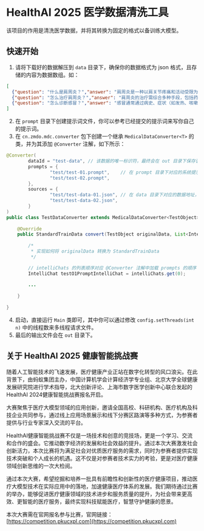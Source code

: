 # HealthAI 2025 医学数据清洗工具

该项目的作用是清洗医学数据，并将其转换为固定的格式以备训练大模型。

## 快速开始

1. 请将下载好的数据解压到 `data` 目录下，确保你的数据格式为 json 格式，且存储的内容为数据数组。如：

```json
[
  {"question": "什么是肩周炎？","answer": "肩周炎是一种以肩关节疼痛和活动受限为主要特征的慢性炎症性疾病，多因肩部软组织损伤、退变或长期劳损引起。"},
  {"question": "怎么治疗肩周炎？","answer": "肩周炎的治疗需综合多种手段，包括药物治疗（如非甾体抗炎药缓解疼痛和炎症）、物理治疗（如热敷、冷敷、电疗等）、功能锻炼（如爬墙法、钟摆运动等）、中医治疗（如针灸、推拿、中药外敷）以及局部封闭或手术治疗（针对严重病例），具体方案应根据病情和医生建议选择。"},
  {"question": "怎么诊断感冒？","answer": "感冒通常通过病史、症状（如发热、咳嗽、流涕、咽痛等）和体格检查进行初步诊断，必要时可结合实验室检查（如血常规、咽拭子检测）以排除其他疾病。"},
]
```
2. 在 `prompt` 目录下创建提示词文件，你可以参考已经提交的提示词来写你自己的提示词。
3. 在 `cn.zmdo.mdc.converter` 包下创建一个继承 `MedicalDataConverter<T>` 的类，并为其添加 `@Converter` 注解，如下所示：

```java
@Converter(
        dataId = "test-data", // 该数据的唯一标识符，最终会在 out 目录下保存该文件的 {dataId}.json 数据
        prompts = {
                "test/test-01.prompt",    // 在 prompt 目录下对应的系统提示词，该提示词会自动加载入 AI 对话器 IntelliChat 对象中。
                "test/test-02.prompt",      
        },
        sources = {
                "test/test-data-01.json", // 在 data 目录下对应的数据地址，指定地址的数据会转换为 TestObject 对象传入该类的 convert(TestObject,List<IntelliChat>) 方法中。
                "test/test-data-02.json",
        }
)
public class TestDataConverter extends MedicalDataConverter<TestObject> {
    
    @Override
    public StandardTrainData convert(TestObject originalData, List<IntelliChat> intelliChats) throws Exception {
        
        /*
         * 实现如何将 originalData 转换为 StandardTrainData 
         */

        // intelliChats 的列表顺序对应 @Converter 注解中加载 prompts 的顺序
        IntelliChat testO1PromptIntelliChat = intelliChats.get(0);
        
        ...
        
    }
    
}
```
4. 启动，直接运行 `Main` 类即可，其中你可以通过修改 `config.setThreads(int n)` 中的线程数来多线程请求文件。
5. 最后的输出文件会在 `out` 目录下。

## 关于 HealthAI 2025 健康智能挑战赛

随着人工智能技术的飞速发展，医疗健康产业正站在数字化转型的风口浪尖。在此背景下，由蚂蚁集团主办，中国计算机学会计算经济学专业组、北京大学全球健康发展研究院进行学术指导，北大创新评论、上海市数字医学创新中心联合发起的HealthAI 2024健康智能挑战赛报名开启。



大赛聚焦于医疗大模型领域的应用创新，邀请全国高校、科研机构、医疗机构及科技企业共同参与，通过线上应用场景展示和线下分赛区路演等多种方式，为参赛者提供与行业专家深入交流的平台。



HealthAI健康智能挑战赛不仅是一场技术和创意的竞技场，更是一个学习、交流和合作的盛会。它推动数字经济的发展和社会效益的提升。通过本次大赛激发社会创新活力，本次比赛将为满足社会对优质医疗服务的需求，同时为参赛者提供实现技术突破和个人成长的机遇。这不仅是对参赛者技术实力的考验，更是对医疗健康领域创新思维的一次大检阅。



通过本次大赛，希望挖掘和培养一批具有前瞻性和创新性的医疗健康项目，推动医疗大模型技术在实际应用中的落地，加速健康医疗体系的发展。我们期待通过比赛的举办，能够促进医疗健康领域的技术进步和服务质量的提升，为社会带来更高效、更智能的医疗服务，最终实现科技赋能医疗，智慧守护健康的愿景。



本次大赛需在官网报名参与比赛，官网链接：[https://competition.pkucxpl.com](https://competition.pkucxpl.com)